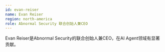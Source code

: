 ```yaml
---
id: evan-reiser
name: Evan Reiser
region: north-america
role: Abnormal Security 联合创始人兼CEO
---
```


Evan Reiser是Abnormal Security的联合创始人兼CEO，在AI Agent领域有显著贡献。

